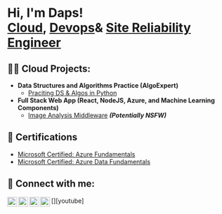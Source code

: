 <h1>Hi, I'm Daps! <br/><a href="https://github.com/dappss18">Cloud</a>, <a href="https://www.linkedin.com/in/oladapo-onayemi-8a882022/">Devops</a>& <a href="https://www.linkedin.com/in/oladapo-onayemi-8a882022/">Site Reliability Engineer</a></h1>

<h2>👨‍💻 Cloud Projects:</h2>

- <b>Data Structures and Algorithms Practice (AlgoExpert)</b>
  - [Praciting DS & Algos in Python](https://github.com/dappss18/Algorithms-Practice)
- <b>Full Stack Web App (React, NodeJS, Azure, and Machine Learning Components)</b>
  - [Image Analysis Middleware](https://github.com/dappss18/4chan-Image-Analysis-Middleware-C964) <b><i>(Potentially NSFW)</b></i>

<h2>📄 Certifications </h2>

- [Microsoft Certified: Azure Fundamentals](https://www.credly.com/badges/1159bb6c-5c20-4194-8b7b-67c9ff40a666/public_url)
- [Microsoft Certified: Azure Data Fundamentals](https://learn.microsoft.com/en-us/users/oladapoonayemi-0291/credentials/97759c4a5414be32)

<h2> 🤳 Connect with me:</h2>

[<img align="left" alt="dappss18 | YouTube" width="22px" src="https://cdn.jsdelivr.net/npm/simple-icons@v3/icons/youtube.svg" />][youtube]
[<img align="left" alt="dappss18 | Twitter" width="22px" src="https://cdn.jsdelivr.net/npm/simple-icons@v3/icons/twitter.svg" />][twitter]
[<img align="left" alt="dappss18 | LinkedIn" width="22px" src="https://cdn.jsdelivr.net/npm/simple-icons@v3/icons/linkedin.svg" />][linkedin]
[<img align="left" alt="dappss18 | Instagram" width="22px" src="https://cdn.jsdelivr.net/npm/simple-icons@v3/icons/instagram.svg" />][instagram]

[twitter]: https://twitter.com/dnemmy
[instagram]: https://www.instagram.com/dnemmy/
[linkedin]: https://linkedin.com/in/joshmadakor

<!--
**dappss18/dappss18** is a ✨ _special_ ✨ repository because its `README.md` (this file) appears on your GitHub 
